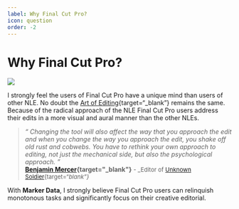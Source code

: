 ```yaml
---
label: Why Final Cut Pro?
icon: question
order: -2
---
```

# Why Final Cut Pro?

![](https://upload.wikimedia.org/wikipedia/en/9/9f/2015_Final_Cut_Pro_Logo.png)

I strongly feel the users of Final Cut Pro have a unique mind than users of other NLE. No doubt the [Art of Editing](https://www.amazon.com/Art-Cut-Steve-Hullfish/dp/113823866X){target=“_blank”} remains the same. Because of the radical approach of the NLE Final Cut Pro users address their edits in a more visual and aural manner than the other NLEs.

> _“ Changing the tool will also affect the way that you approach the edit and when you change the way you approach the edit, you shake off old rust and cobwebs. You have to rethink your own approach to editing, not just the mechanical side, but also the psychological approach. ”_<br />
> **[Benjamin Mercer](https://www.provideocoalition.com/art-of-the-cut-with-ben-mercer-on-editing-unknown-soldier-in-fcp-x){target="_blank"}** <font size="2">- _Editor of [Unknown Soldier](https://www.imdb.com/title/tt4065552/){target=“_blank”}_</font>
 
With **Marker Data**, I strongly believe Final Cut Pro users can relinquish monotonous tasks and significantly focus on their creative editorial.